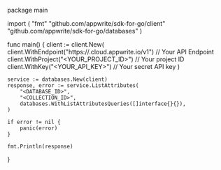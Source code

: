 package main

import (
    "fmt"
    "github.com/appwrite/sdk-for-go/client"
    "github.com/appwrite/sdk-for-go/databases"
)

func main() {
    client := client.New(
        client.WithEndpoint("https://<REGION>.cloud.appwrite.io/v1") // Your API Endpoint
        client.WithProject("<YOUR_PROJECT_ID>") // Your project ID
        client.WithKey("<YOUR_API_KEY>") // Your secret API key
    )

    service := databases.New(client)
    response, error := service.ListAttributes(
        "<DATABASE_ID>",
        "<COLLECTION_ID>",
        databases.WithListAttributesQueries([]interface{}{}),
    )

    if error != nil {
        panic(error)
    }

    fmt.Println(response)
}
